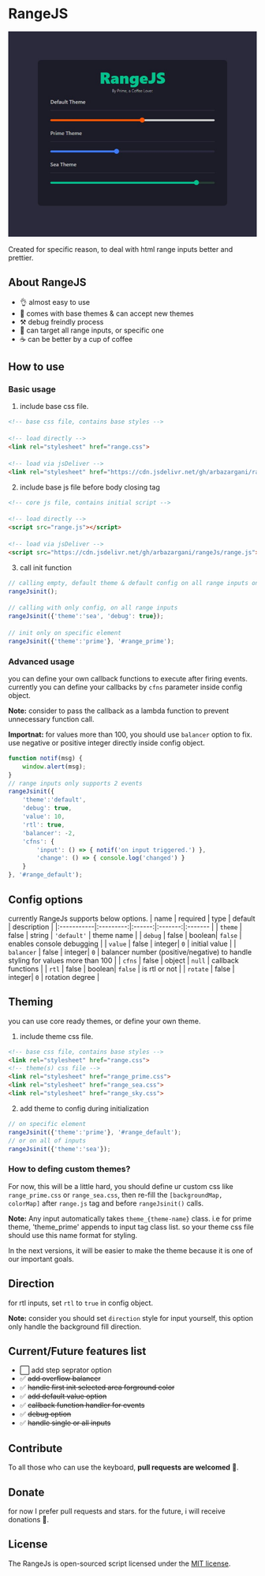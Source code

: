 # RangeJS
<p align="center">
<img alt="rangeJs" src="https://github.com/arbazargani/rangeJs/blob/main/images/head.png?raw=true" width="auto"></img>
</p>

Created for specific reason, to deal with html range inputs better and prettier.
## About RangeJS
* 👌 almost easy to use
* 🎨 comes with base themes & can accept new themes
* ⚒️ debug freindly process
* 🎯 can target all range inputs, or specific one
* ☕ can be better by a cup of coffee

## How to use
### Basic usage
1. include base css file.
```html
<!-- base css file, contains base styles -->

<!-- load directly -->
<link rel="stylesheet" href="range.css">

<!-- load via jsDeliver -->
<link rel="stylesheet" href="https://cdn.jsdelivr.net/gh/arbazargani/rangeJs/range.css">
```
2. include base js file before body closing tag
```html
<!-- core js file, contains initial script -->

<!-- load directly -->
<script src="range.js"></script>

<!-- load via jsDeliver -->
<script src="https://cdn.jsdelivr.net/gh/arbazargani/rangeJs/range.js"></scrtip>
```
3. call init function
```js
// calling empty, default theme & default config on all range inputs on page
rangeJsinit();

// calling with only config, on all range inputs
rangeJsinit({'theme':'sea', 'debug': true});

// init only on specific element
rangeJsinit({'theme':'prime'}, '#range_prime');
```
### Advanced usage
you can define your own callback functions to execute after firing events.
currently you can define your callbacks by `cfns` parameter inside config object.

**Note:** consider to pass the callback as a lambda function to prevent unnecessary function call.

**Importnat:** for values more than 100, you should use `balancer` option to fix. use negative or positive integer directly inside config object.

```js
function notif(msg) {
    window.alert(msg);
}
// range inputs only supports 2 events
rangeJsinit({
    'theme':'default',
    'debug': true,
    'value': 10,
    'rtl': true,
    'balancer': -2,
    'cfns': {
        'input': () => { notif('on input triggered.') },
        'change': () => { console.log('changed') }
    }
}, '#range_default');
```

## Config options
currently RangeJs supports below options.
| name       |  required |  type  | default | description |
|:-----------|:---------:|:------:|:-------:|:------- |
| `theme`    | false     | string | `'default'` | theme name |
| `debug`    | false     | boolean|  `false`    | enables console debugging |
| `value`    | false     | integer|  `0`        | initial value |
| `balancer` | false     | integer|  `0`        | balancer number (positive/negative) to handle styling for values more than 100 |
| `cfns`     | false     | object |  `null`     | callback functions |
| `rtl`      | false     | boolean|  `false`    | is rtl or not |
| `rotate`   | false     | integer|  `0`        |  rotation degree |

## Theming
you can use core ready themes, or define your own theme.
1. include theme css file.
```html
<!-- base css file, contains base styles -->
<link rel="stylesheet" href="range.css">
<!-- theme(s) css file -->
<link rel="stylesheet" href="range_prime.css">
<link rel="stylesheet" href="range_sea.css">
<link rel="stylesheet" href="range_sky.css">
```

2. add theme to config during initialization 
```js
// on specific element
rangeJsinit({'theme':'prime'}, '#range_default');
// or on all of inputs
rangeJsinit({'theme':'sea'});
```

### How to defing custom themes?
For now, this will be a little hard, you should define ur custom css like `range_prime.css` or `range_sea.css`, then re-fill the `[backgroundMap, colorMap]` after `range.js` tag and before `rangeJsinit()` calls.

**Note:** Any input automatically takes `theme_{theme-name}` class. i.e for prime theme, 'theme_prime' appends to input tag class list. so your theme css file should use this name format for styling. 

In the next versions, it will be easier to make the theme because it is one of our important goals.

## Direction
for rtl inputs, set `rtl` to `true` in config object.

**Note:** consider you should set `direction` style for input yourself, this option only handle the background fill direction.

## Current/Future features list
* ⬜ add step seprator option
* ✅ ~~add overflow balancer~~
* ✅ ~~handle first init selected area forground color~~
* ✅ ~~add default value option~~
* ✅ ~~callback function handler for events~~
* ✅ ~~debug option~~
* ✅ ~~handle single or all inputs~~

## Contribute
To all those who can use the keyboard, **pull requests are welcomed** 🙏.

## Donate
for now I prefer pull requests and stars. for the future, i will receive donations 💸.

## License

The RangeJs is open-sourced script licensed under the [MIT license](https://github.com/arbazargani/rangeJs/blob/main/LICENSE.md).